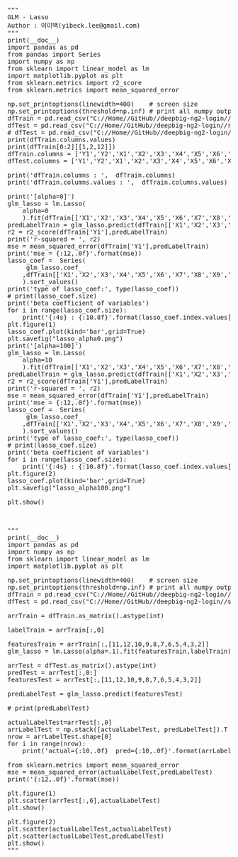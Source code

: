 <pre>
"""
GLM - Lasso
Author : 이이백(yibeck.lee@gmail.com)
"""
print(__doc__)
import pandas as pd
from pandas import Series
import numpy as np
from sklearn import linear_model as lm
import matplotlib.pyplot as plt
from sklearn.metrics import r2_score
from sklearn.metrics import mean_squared_error

np.set_printoptions(linewidth=400)    # screen size
np.set_printoptions(threshold=np.inf) # print all numpy output
dfTrain = pd.read_csv("C://Home//GitHub//deepbig-ng2-login//resources//data//data01-train.csv",header=None)
dfTest = pd.read_csv("C://Home//GitHub//deepbig-ng2-login//resources//data//data01-test.csv",header=None)
# dfTest = pd.read_csv("C://Home//GitHub//deepbig-ng2-login//resources//data//data01-train.csv",header=None)
print(dfTrain.columns.values)
print(dfTrain[0:2][[1,2,12]])
dfTrain.columns = ['Y1','Y2','X1','X2','X3','X4','X5','X6','X7','X8','X9','X10','X11']
dfTest.columns = ['Y1','Y2','X1','X2','X3','X4','X5','X6','X7','X8','X9','X10','X11']

print('dfTrain.columns : ',  dfTrain.columns)
print('dfTrain.columns.values : ',  dfTrain.columns.values)

print('[alpha=0]')
glm_lasso = lm.Lasso(
	alpha=0
	).fit(dfTrain[['X1','X2','X3','X4','X5','X6','X7','X8','X9','X10','X11']],dfTrain['Y1'])
predLabelTrain = glm_lasso.predict(dfTrain[['X1','X2','X3','X4','X5','X6','X7','X8','X9','X10','X11']])
r2 = r2_score(dfTrain['Y1'],predLabelTrain)
print('r-squared = ', r2)
mse = mean_squared_error(dfTrain['Y1'],predLabelTrain)
print('mse = {:12,.0f}'.format(mse))
lasso_coef =  Series(
	 glm_lasso.coef_
	,dfTrain[['X1','X2','X3','X4','X5','X6','X7','X8','X9','X10','X11']].columns
	).sort_values()
print('type of lasso_coef:', type(lasso_coef))
# print(lasso_coef.size)
print('beta coefficient of variables')
for i in range(lasso_coef.size):
	print('{:4s} : {:10.8f}'.format(lasso_coef.index.values[i],lasso_coef.values[i]))
plt.figure(1)
lasso_coef.plot(kind='bar',grid=True)
plt.savefig("lasso_alpha0.png")
print('[alpha=100]')
glm_lasso = lm.Lasso(
	alpha=10
	).fit(dfTrain[['X1','X2','X3','X4','X5','X6','X7','X8','X9','X10','X11']],dfTrain['Y1'])
predLabelTrain = glm_lasso.predict(dfTrain[['X1','X2','X3','X4','X5','X6','X7','X8','X9','X10','X11']])
r2 = r2_score(dfTrain['Y1'],predLabelTrain)
print('r-squared = ', r2)
mse = mean_squared_error(dfTrain['Y1'],predLabelTrain)
print('mse = {:12,.0f}'.format(mse))
lasso_coef =  Series(
	 glm_lasso.coef_
	,dfTrain[['X1','X2','X3','X4','X5','X6','X7','X8','X9','X10','X11']].columns
	).sort_values()
print('type of lasso_coef:', type(lasso_coef))
# print(lasso_coef.size)
print('beta coefficient of variables')
for i in range(lasso_coef.size):
	print('{:4s} : {:10.8f}'.format(lasso_coef.index.values[i],lasso_coef.values[i]))
plt.figure(2)
lasso_coef.plot(kind='bar',grid=True)
plt.savefig("lasso_alpha100.png")

plt.show()



"""
print(__doc__)
import pandas as pd
import numpy as np
from sklearn import linear_model as lm
import matplotlib.pyplot as plt

np.set_printoptions(linewidth=400)    # screen size
np.set_printoptions(threshold=np.inf) # print all numpy output
dfTrain = pd.read_csv("C://Home//GitHub//deepbig-ng2-login//src//assets//resources//data//data01-train.csv",header=None)
dfTest = pd.read_csv("C://Home//GitHub//deepbig-ng2-login//src//assets//resources//data//data01-test.csv",header=None)

arrTrain = dfTrain.as_matrix().astype(int)

labelTrain = arrTrain[:,0]

featuresTrain = arrTrain[:,[11,12,10,9,8,7,6,5,4,3,2]]
glm_lasso = lm.Lasso(alpha=.1).fit(featuresTrain,labelTrain)

arrTest = dfTest.as_matrix().astype(int)
predTest = arrTest[:,0:]
featuresTest = arrTest[:,[11,12,10,9,8,7,6,5,4,3,2]]

predLabelTest = glm_lasso.predict(featuresTest)

# print(predLabelTest)

actualLabelTest=arrTest[:,0]
arrLabelTest = np.stack([actualLabelTest, predLabelTest]).T
nrow = arrLabelTest.shape[0]
for i in range(nrow):
	print('actual={:10,.0f}  pred={:10,.0f}'.format(arrLabelTest[i,0],arrLabelTest[i,1]))

from sklearn.metrics import mean_squared_error
mse = mean_squared_error(actualLabelTest,predLabelTest)
print('{:12,.0f}'.format(mse))

plt.figure(1)
plt.scatter(arrTest[:,6],actualLabelTest)
plt.show() 

plt.figure(2)
plt.scatter(actualLabelTest,actualLabelTest)
plt.scatter(actualLabelTest,predLabelTest)
plt.show()
"""

</pre>
